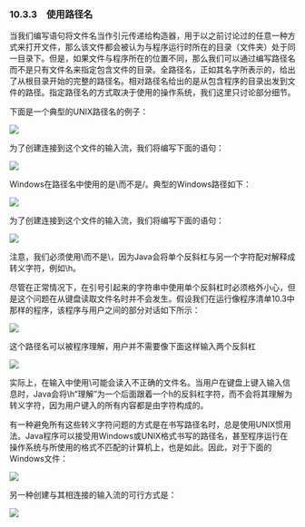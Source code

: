    

### 10.3.3　使用路径名

当我们编写语句将文件名当作引元传递给构造器，用于以之前讨论过的任意一种方式来打开文件，那么该文件都会被认为与程序运行时所在的目录（文件夹）处于同一目录下。但是，如果文件与程序所在的位置不同，那么我们可以通过编写路径名而不是只有文件名来指定包含文件的目录。全路径名，正如其名字所表示的，给出了从根目录开始的完整的路径名。相对路径名给出的是从包含程序的目录出发到文件的路径。指定路径名的方式取决于使用的操作系统，我们这里只讨论部分细节。

下面是一个典型的UNIX路径名的例子：

![](../Images/image11115.gif)

为了创建连接到这个文件的输入流，我们将编写下面的语句：

![](0-Assets/Epubook/程序员编程语言经典合集（计算机科学丛书5册套装），javapython编程语言含经典教材龙书《编译原理》%20(Bruce%20Eckel%20%20Alfred%20V.%20Aho%20%20Monica%20S.%20Lam%20etc.)%20(Z-Library)/images/image11116.jpeg)

Windows在路径名中使用的是\而不是/。典型的Windows路径如下：

![](../Images/image11117.gif)

为了创建连接到这个文件的输入流，我们将编写下面的语句：

![](0-Assets/Epubook/程序员编程语言经典合集（计算机科学丛书5册套装），javapython编程语言含经典教材龙书《编译原理》%20(Bruce%20Eckel%20%20Alfred%20V.%20Aho%20%20Monica%20S.%20Lam%20etc.)%20(Z-Library)/images/image11118.jpeg)

注意，我们必须使用\\而不是\，因为Java会将单个反斜杠与另一个字符配对解释成转义字符，例如\h。

尽管在正常情况下，在引号引起来的字符串中使用单个反斜杠时必须格外小心，但是这个问题在从键盘读取文件名时并不会发生。假设我们在运行像程序清单10.3中那样的程序，该程序与用户之间的部分对话如下所示：

![](0-Assets/Epubook/程序员编程语言经典合集（计算机科学丛书5册套装），javapython编程语言含经典教材龙书《编译原理》%20(Bruce%20Eckel%20%20Alfred%20V.%20Aho%20%20Monica%20S.%20Lam%20etc.)%20(Z-Library)/images/image11119.jpeg)

这个路径名可以被程序理解，用户并不需要像下面这样输入两个反斜杠

![](../Images/image11120.gif)

实际上，在输入中使用\\可能会读入不正确的文件名。当用户在键盘上键入输入信息时，Java会将\h“理解”为一个后面跟着一个h的反斜杠字符，而不会将其理解为转义字符，因为用户键入的所有内容都是由字符构成的。

有一种避免所有这些转义字符问题的方式是在书写路径名时，总是使用UNIX惯用法。Java程序可以接受用Windows或UNIX格式书写的路径名，甚至程序运行在操作系统与所使用的格式不匹配的计算机上，也是如此。因此，对于下面的Windows文件：

![](../Images/image11121.gif)

另一种创建与其相连接的输入流的可行方式是：

![](0-Assets/Epubook/程序员编程语言经典合集（计算机科学丛书5册套装），javapython编程语言含经典教材龙书《编译原理》%20(Bruce%20Eckel%20%20Alfred%20V.%20Aho%20%20Monica%20S.%20Lam%20etc.)%20(Z-Library)/images/image11122.jpeg)